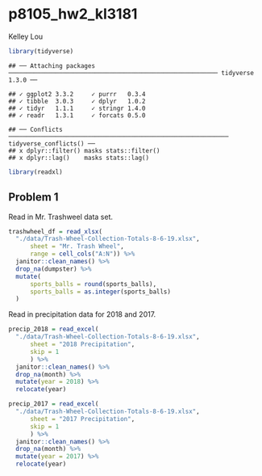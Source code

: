 p8105\_hw2\_kl3181
================
Kelley Lou

``` r
library(tidyverse)
```

    ## ── Attaching packages ────────────────────────────────────────────────────────── tidyverse 1.3.0 ──

    ## ✓ ggplot2 3.3.2     ✓ purrr   0.3.4
    ## ✓ tibble  3.0.3     ✓ dplyr   1.0.2
    ## ✓ tidyr   1.1.1     ✓ stringr 1.4.0
    ## ✓ readr   1.3.1     ✓ forcats 0.5.0

    ## ── Conflicts ───────────────────────────────────────────────────────────── tidyverse_conflicts() ──
    ## x dplyr::filter() masks stats::filter()
    ## x dplyr::lag()    masks stats::lag()

``` r
library(readxl)
```

## Problem 1

Read in Mr. Trashweel data set.

``` r
trashwheel_df = read_xlsx(
  "./data/Trash-Wheel-Collection-Totals-8-6-19.xlsx",
      sheet = "Mr. Trash Wheel",
      range = cell_cols("A:N")) %>%
  janitor::clean_names() %>%
  drop_na(dumpster) %>% 
  mutate(
      sports_balls = round(sports_balls),
      sports_balls = as.integer(sports_balls)
  )
```

Read in precipitation data for 2018 and 2017.

``` r
precip_2018 = read_excel(
  "./data/Trash-Wheel-Collection-Totals-8-6-19.xlsx",
      sheet = "2018 Precipitation", 
      skip = 1
      ) %>%
  janitor::clean_names() %>%
  drop_na(month) %>%
  mutate(year = 2018) %>%
  relocate(year)

precip_2017 = read_excel(
  "./data/Trash-Wheel-Collection-Totals-8-6-19.xlsx",
      sheet = "2017 Precipitation",
      skip = 1
      ) %>%
  janitor::clean_names() %>%
  drop_na(month) %>%
  mutate(year = 2017) %>%
  relocate(year)
```
